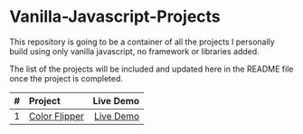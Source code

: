 # Vanilla-Javascript-Projects
This repository is going to be a container of all the projects I personally build using only vanilla javascript, no framework or libraries added.

The list of the projects will be included and updated here in the README file once the project is completed.




| #             | Project        | Live Demo  |
| --------------|:-------------| ----------:|
|1| [Color Flipper](https://github.com/Alkxs/Vanilla-Javascript-Projects/tree/main/1.%20Color%20Flipper)| [Live Demo](https://legendary-blini-8eca65.netlify.app) |
